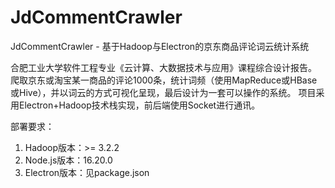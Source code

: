 # JdCommentCrawler
JdCommentCrawler - 基于Hadoop与Electron的京东商品评论词云统计系统

合肥工业大学软件工程专业《云计算、大数据技术与应用》课程综合设计报告。
爬取京东或淘宝某一商品的评论1000条，统计词频（使用MapReduce或HBase或Hive），并以词云的方式可视化呈现，最后设计为一套可以操作的系统。
项目采用Electron+Hadoop技术栈实现，前后端使用Socket进行通讯。

部署要求：
1. Hadoop版本：>= 3.2.2
2. Node.js版本：16.20.0
3. Electron版本：见package.json
